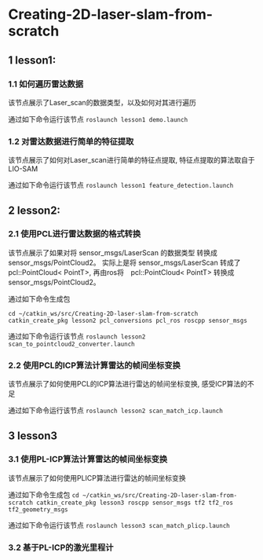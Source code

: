 # Creating-2D-laser-slam-from-scratch

## 1 lesson1: 

### 1.1 如何遍历雷达数据
该节点展示了Laser_scan的数据类型，以及如何对其进行遍历

通过如下命令运行该节点
`roslaunch lesson1 demo.launch`

### 1.2 对雷达数据进行简单的特征提取
该节点展示了如何对Laser_scan进行简单的特征点提取, 特征点提取的算法取自于LIO-SAM

通过如下命令运行该节点
`roslaunch lesson1 feature_detection.launch`

## 2 lesson2: 

### 2.1 使用PCL进行雷达数据的格式转换
该节点展示了如果对将 sensor_msgs/LaserScan 的数据类型 转换成 sensor_msgs/PointCloud2。
实际上是将 sensor_msgs/LaserScan 转成了 pcl::PointCloud< PointT>, 再由ros将　pcl::PointCloud< PointT> 转换成 sensor_msgs/PointCloud2。

通过如下命令生成包

```
cd ~/catkin_ws/src/Creating-2D-laser-slam-from-scratch
catkin_create_pkg lesson2 pcl_conversions pcl_ros roscpp sensor_msgs 
```

通过如下命令运行该节点
`roslaunch lesson2 scan_to_pointcloud2_converter.launch`

### 2.2 使用PCL的ICP算法计算雷达的帧间坐标变换
该节点展示了如何使用PCL的ICP算法进行雷达的帧间坐标变换, 感受ICP算法的不足

通过如下命令运行该节点
`roslaunch lesson2 scan_match_icp.launch`

## 3 lesson3

### 3.1 使用PL-ICP算法计算雷达的帧间坐标变换
该节点展示了如何使用PLICP算法进行雷达的帧间坐标变换

通过如下命令生成包
`
cd ~/catkin_ws/src/Creating-2D-laser-slam-from-scratch
catkin_create_pkg lesson3 roscpp sensor_msgs tf2 tf2_ros tf2_geometry_msgs
`

通过如下命令运行该节点
`roslaunch lesson3 scan_match_plicp.launch`

### 3.2 基于PL-ICP的激光里程计